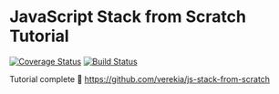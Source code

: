 JavaScript Stack from Scratch Tutorial
======================================
[![Coverage Status](https://coveralls.io/repos/github/THPubs/js-stack-from-scratch/badge.svg?branch=master)](https://coveralls.io/github/THPubs/js-stack-from-scratch?branch=master)
[![Build Status](https://travis-ci.org/THPubs/js-stack-from-scratch.svg?branch=master)](https://travis-ci.org/THPubs/js-stack-from-scratch)

Tutorial complete :medal_sports:
https://github.com/verekia/js-stack-from-scratch
